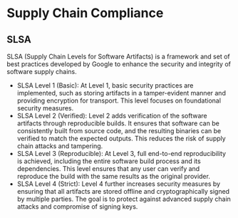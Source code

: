 # Supply Chain Compliance



## SLSA
SLSA (Supply Chain Levels for Software Artifacts) is a framework and set of best practices developed by Google to enhance the security and integrity of software supply chains.

- SLSA Level 1 (Basic):
At Level 1, basic security practices are implemented, such as storing artifacts in a tamper-evident manner and providing encryption for transport. This level focuses on foundational security measures.
- SLSA Level 2 (Verified):
Level 2 adds verification of the software artifacts through reproducible builds. It ensures that software can be consistently built from source code, and the resulting binaries can be verified to match the expected outputs. This reduces the risk of supply chain attacks and tampering.
- SLSA Level 3 (Reproducible):
At Level 3, full end-to-end reproducibility is achieved, including the entire software build process and its dependencies. This level ensures that any user can verify and reproduce the build with the same results as the original provider.
- SLSA Level 4 (Strict):
Level 4 further increases security measures by ensuring that all artifacts are stored offline and cryptographically signed by multiple parties. The goal is to protect against advanced supply chain attacks and compromise of signing keys.
